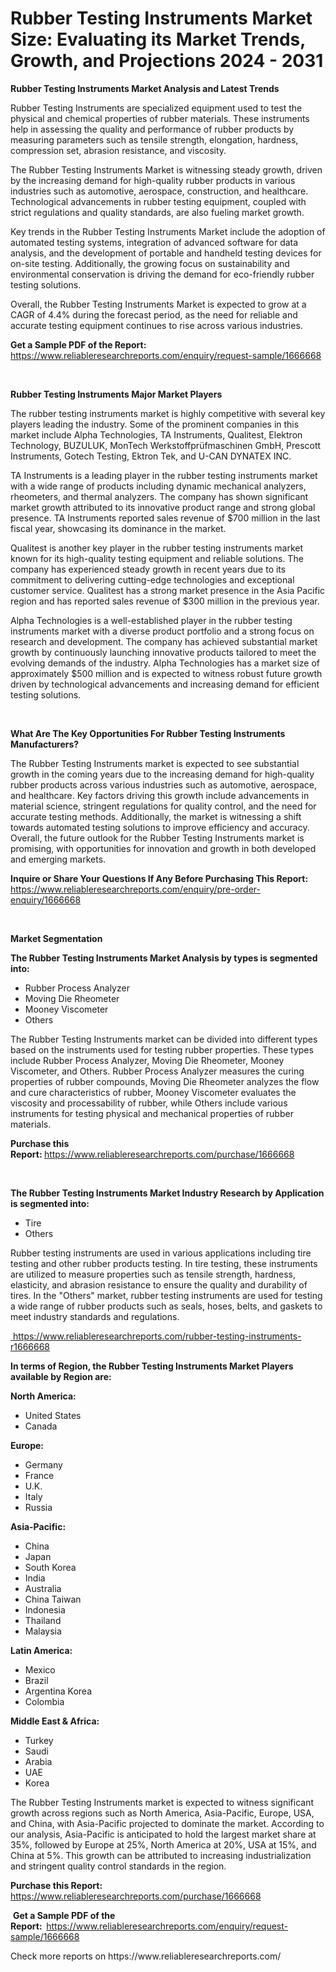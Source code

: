 <p><h1>Rubber Testing Instruments Market Size: Evaluating its Market Trends, Growth, and Projections 2024 - 2031</h1></p><p><strong>Rubber Testing Instruments Market Analysis and Latest Trends</strong></p>
<p><p>Rubber Testing Instruments are specialized equipment used to test the physical and chemical properties of rubber materials. These instruments help in assessing the quality and performance of rubber products by measuring parameters such as tensile strength, elongation, hardness, compression set, abrasion resistance, and viscosity.</p><p>The Rubber Testing Instruments Market is witnessing steady growth, driven by the increasing demand for high-quality rubber products in various industries such as automotive, aerospace, construction, and healthcare. Technological advancements in rubber testing equipment, coupled with strict regulations and quality standards, are also fueling market growth.</p><p>Key trends in the Rubber Testing Instruments Market include the adoption of automated testing systems, integration of advanced software for data analysis, and the development of portable and handheld testing devices for on-site testing. Additionally, the growing focus on sustainability and environmental conservation is driving the demand for eco-friendly rubber testing solutions.</p><p>Overall, the Rubber Testing Instruments Market is expected to grow at a CAGR of 4.4% during the forecast period, as the need for reliable and accurate testing equipment continues to rise across various industries.</p></p>
<p><strong>Get a Sample PDF of the Report:&nbsp;</strong> <a href="https://www.reliableresearchreports.com/enquiry/request-sample/1666668">https://www.reliableresearchreports.com/enquiry/request-sample/1666668</a></p>
<p>&nbsp;</p>
<p><strong>Rubber Testing Instruments Major Market Players</strong></p>
<p><p>The rubber testing instruments market is highly competitive with several key players leading the industry. Some of the prominent companies in this market include Alpha Technologies, TA Instruments, Qualitest, Elektron Technology, BUZULUK, MonTech Werkstoffprüfmaschinen GmbH, Prescott Instruments, Gotech Testing, Ektron Tek, and U-CAN DYNATEX INC.</p><p>TA Instruments is a leading player in the rubber testing instruments market with a wide range of products including dynamic mechanical analyzers, rheometers, and thermal analyzers. The company has shown significant market growth attributed to its innovative product range and strong global presence. TA Instruments reported sales revenue of $700 million in the last fiscal year, showcasing its dominance in the market.</p><p>Qualitest is another key player in the rubber testing instruments market known for its high-quality testing equipment and reliable solutions. The company has experienced steady growth in recent years due to its commitment to delivering cutting-edge technologies and exceptional customer service. Qualitest has a strong market presence in the Asia Pacific region and has reported sales revenue of $300 million in the previous year.</p><p>Alpha Technologies is a well-established player in the rubber testing instruments market with a diverse product portfolio and a strong focus on research and development. The company has achieved substantial market growth by continuously launching innovative products tailored to meet the evolving demands of the industry. Alpha Technologies has a market size of approximately $500 million and is expected to witness robust future growth driven by technological advancements and increasing demand for efficient testing solutions.</p></p>
<p>&nbsp;</p>
<p><strong>What Are The Key Opportunities For Rubber Testing Instruments Manufacturers?</strong></p>
<p><p>The Rubber Testing Instruments market is expected to see substantial growth in the coming years due to the increasing demand for high-quality rubber products across various industries such as automotive, aerospace, and healthcare. Key factors driving this growth include advancements in material science, stringent regulations for quality control, and the need for accurate testing methods. Additionally, the market is witnessing a shift towards automated testing solutions to improve efficiency and accuracy. Overall, the future outlook for the Rubber Testing Instruments market is promising, with opportunities for innovation and growth in both developed and emerging markets.</p></p>
<p><strong>Inquire or Share Your Questions If Any Before Purchasing This Report:</strong> <a href="https://www.reliableresearchreports.com/enquiry/pre-order-enquiry/1666668">https://www.reliableresearchreports.com/enquiry/pre-order-enquiry/1666668</a></p>
<p>&nbsp;</p>
<p><strong>Market Segmentation</strong></p>
<p><strong>The Rubber Testing Instruments Market Analysis by types is segmented into:</strong></p>
<p><ul><li>Rubber Process Analyzer</li><li>Moving Die Rheometer</li><li>Mooney Viscometer</li><li>Others</li></ul></p>
<p><p>The Rubber Testing Instruments market can be divided into different types based on the instruments used for testing rubber properties. These types include Rubber Process Analyzer, Moving Die Rheometer, Mooney Viscometer, and Others. Rubber Process Analyzer measures the curing properties of rubber compounds, Moving Die Rheometer analyzes the flow and cure characteristics of rubber, Mooney Viscometer evaluates the viscosity and processability of rubber, while Others include various instruments for testing physical and mechanical properties of rubber materials.</p></p>
<p><strong>Purchase this Report:&nbsp;</strong><a href="https://www.reliableresearchreports.com/purchase/1666668">https://www.reliableresearchreports.com/purchase/1666668</a></p>
<p>&nbsp;</p>
<p><strong>The Rubber Testing Instruments Market Industry Research by Application is segmented into:</strong></p>
<p><ul><li>Tire</li><li>Others</li></ul></p>
<p><p>Rubber testing instruments are used in various applications including tire testing and other rubber products testing. In tire testing, these instruments are utilized to measure properties such as tensile strength, hardness, elasticity, and abrasion resistance to ensure the quality and durability of tires. In the "Others" market, rubber testing instruments are used for testing a wide range of rubber products such as seals, hoses, belts, and gaskets to meet industry standards and regulations.</p></p>
<p><a href="https://www.reliableresearchreports.com/rubber-testing-instruments-r1666668">&nbsp;https://www.reliableresearchreports.com/rubber-testing-instruments-r1666668</a></p>
<p><strong>In terms of Region, the Rubber Testing Instruments Market Players available by Region are:</strong></p>
<p>
    <p> <strong> North America: </strong>
        <ul>
            <li>United States</li>
            <li>Canada</li>
        </ul>
        </p> 
    <p> <strong> Europe: </strong>
        <ul>
            <li>Germany</li>
            <li>France</li>
            <li>U.K.</li>
            <li>Italy</li>
            <li>Russia</li>
        </ul>
        </p> 
    <p> <strong> Asia-Pacific: </strong>
        <ul>
            <li>China</li>
            <li>Japan</li>
            <li>South Korea</li>
            <li>India</li>
            <li>Australia</li>
            <li>China Taiwan</li>
            <li>Indonesia</li>
            <li>Thailand</li>
            <li>Malaysia</li>
        </ul>
        </p> 
    <p> <strong> Latin America: </strong>
        <ul>
            <li>Mexico</li>
            <li>Brazil</li>
            <li>Argentina Korea</li>
            <li>Colombia</li>
        </ul>
        </p> 
    <p> <strong> Middle East & Africa: </strong>
        <ul>
            <li>Turkey</li>
            <li>Saudi</li>
            <li>Arabia</li>
            <li>UAE</li>
            <li>Korea</li>
        </ul>
    </p>
    </p>
<p><p>The Rubber Testing Instruments market is expected to witness significant growth across regions such as North America, Asia-Pacific, Europe, USA, and China, with Asia-Pacific projected to dominate the market. According to our analysis, Asia-Pacific is anticipated to hold the largest market share at 35%, followed by Europe at 25%, North America at 20%, USA at 15%, and China at 5%. This growth can be attributed to increasing industrialization and stringent quality control standards in the region.</p></p>
<p><strong>Purchase this Report: </strong><a href="https://www.reliableresearchreports.com/purchase/1666668">https://www.reliableresearchreports.com/purchase/1666668</a></p>
<p>&nbsp;<strong>Get a Sample PDF of the Report:&nbsp;&nbsp;</strong><a href="https://www.reliableresearchreports.com/enquiry/request-sample/1666668">https://www.reliableresearchreports.com/enquiry/request-sample/1666668</a></p>
<p><strong></strong></p>
<p>Check more reports on https://www.reliableresearchreports.com/</p>